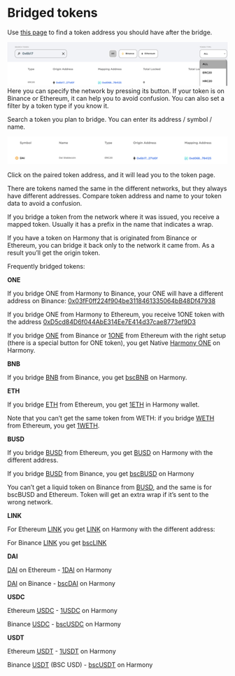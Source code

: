 # Bridged tokens

Use [this page](https://layerzero.bridge.harmony.one/tokens) to find a token address you should have after the bridge. 

![](../../../../.gitbook/assets/LayerZero-tokens-menu.png)
Here you can specify the network by pressing its button. If your token is on Binance or Ethereum, it can help you to avoid confusion. You can also set a filter by a token type if you know it.

Search a token you plan to bridge. You can enter its address / symbol / name.

![](../../../../.gitbook/assets/LayerZero-tokens-DAI.png)

Click on the paired token address, and it will lead you to the token page.

There are tokens named the same in the different networks, but they always have different addresses. Compare token address and name to your token data to avoid a confusion.

If you bridge a token from the network where it was issued, you receive a mapped token. Usually it has a prefix in the name that indicates a wrap.

If you have a token on Harmony that is originated from Binance or Ethereum, you can bridge it back only to the network it came from. As a result you’ll get the origin token. 

Frequently bridged tokens:

**ONE**

If you bridge ONE from Harmony to Binance, your ONE will have a different address on Binance: [0x03fF0ff224f904be3118461335064bB48Df47938](https://bscscan.com/token/0x03fF0ff224f904be3118461335064bB48Df47938)

If you bridge ONE from Harmony to Ethereum, you receive 1ONE token with the address [0xD5cd84D6f044AbE314Ee7E414d37cae8773ef9D3](https://etherscan.io/token/0xD5cd84D6f044AbE314Ee7E414d37cae8773ef9D3)

If you bridge [ONE](https://bscscan.com/token/0x03fF0ff224f904be3118461335064bB48Df47938) from Binance or [1ONE](https://etherscan.io/token/0xD5cd84D6f044AbE314Ee7E414d37cae8773ef9D3) from Ethereum with the right setup (there is a special button for ONE token), you get Native [Harmony ONE](https://explorer.harmony.one/#/address/0x00eeeeeeeeeeeeeeeeeeeeeeeeeeeeeeeeeeeeee?activeTab=3) on Harmony.

**BNB**

If you bridge [BNB](https://bscscan.com/token/0x00eeeeeeeeeeeeeeeeeeeeeeeeeeeeeeeeeeeeee) from Binance, you get [bscBNB](https://explorer.harmony.one/#/address/0xb1f6E61E1e113625593a22fa6aa94F8052bc39E0?activeTab=3) on Harmony.

**ETH**

If you bridge [ETH](https://etherscan.io/token/0x00eeeeeeeeeeeeeeeeeeeeeeeeeeeeeeeeeeeeee) from Ethereum, you get [1ETH](https://explorer.harmony.one/#/address/0x6983D1E6DEf3690C4d616b13597A09e6193EA013?activeTab=3) in Harmony wallet.

Note that you can’t get the same token from WETH: if you bridge [WETH](https://etherscan.io/token/0xC02aaA39b223FE8D0A0e5C4F27eAD9083C756Cc2) from Ethereum, you get [1WETH](https://explorer.harmony.one/#/address/0xF720b7910C6b2FF5bd167171aDa211E226740bfe?activeTab=3).

**BUSD**

If you bridge [BUSD](https://etherscan.io/token/0x4fabb145d64652a948d72533023f6e7a623c7c53) from Ethereum, you get [BUSD](https://explorer.harmony.one/address/0xE176EBE47d621b984a73036B9DA5d834411ef734?activeTab=3) on Harmony with the different address.

If you bridge [BUSD](https://bscscan.com/token/0xe9e7CEA3DedcA5984780Bafc599bD69ADd087D56) from Binance, you get [bscBUSD](https://explorer.harmony.one/address/0x0aB43550A6915F9f67d0c454C2E90385E6497EaA?activeTab=3) on Harmony

You can’t get a liquid token on Binance from [BUSD](https://explorer.harmony.one/address/0xE176EBE47d621b984a73036B9DA5d834411ef734?activeTab=3), and the same is for bscBUSD and Ethereum. Token will get an extra wrap if it’s sent to the wrong network.

**LINK**

For Ethereum [LINK](https://etherscan.io/token/0x514910771af9ca656af840dff83e8264ecf986ca) you get [LINK](https://explorer.harmony.one/address/0x218532a12a389a4a92fc0c5fb22901d1c19198aa) on Harmony with the different address:

For Binance [LINK](https://bscscan.com/token/0xF8A0BF9cF54Bb92F17374d9e9A321E6a111a51bD) you get [bscLINK](https://explorer.harmony.one/address/0x88B0811DdeC7c94Cc48dE601BdAbd1AC37d6940B?activeTab=3)

**DAI**

[DAI](https://etherscan.io/token/0x6B175474E89094C44Da98b954EedeAC495271d0F) on Ethereum - [1DAI](https://explorer.harmony.one/address/0xEf977d2f931C1978Db5F6747666fa1eACB0d0339?activeTab=3) on Harmony

[DAI](https://bscscan.com/token/0x1AF3F329e8BE154074D8769D1FFa4eE058B1DBc3) on Binance - [bscDAI](https://explorer.harmony.one/address/0x1d374ED0700a0aD3cd4945D66a5B1e08e5db20A8?activeTab=3) on Harmony

**USDC**

Ethereum [USDC](https://etherscan.io/token/0xA0b86991c6218b36c1d19D4a2e9Eb0cE3606eB48) - [1USDC](https://explorer.harmony.one/address/0x985458E523dB3d53125813eD68c274899e9DfAb4?activeTab=3) on Harmony

Binance [USDC](https://bscscan.com/token/0x8AC76a51cc950d9822D68b83fE1Ad97B32Cd580d) - [bscUSDC](https://explorer.harmony.one/address/0x44cED87b9F1492Bf2DCf5c16004832569f7f6cBa?activeTab=3) on Harmony

**USDT**

Ethereum [USDT](https://etherscan.io/token/0xdac17f958d2ee523a2206206994597c13d831ec7) - [1USDT](https://explorer.harmony.one/#/address/0x3C2B8Be99c50593081EAA2A724F0B8285F5aba8f?activeTab=3) on Harmony

Binance [USDT](https://bscscan.com/token/0x55d398326f99059fF775485246999027B3197955) (BSC USD) - [bscUSDT](https://explorer.harmony.one/address/0x9a89d0e1b051640c6704dde4df881f73adfef39a) on Harmony

[//]: # (**UST**)

[//]: # ()
[//]: # (Ethereum [UST]&#40;https://etherscan.io/token/0xa47c8bf37f92aBed4A126BDA807A7b7498661acD&#41; - [1UST]&#40;https://explorer.harmony.one/address/0x2BfA122427085E0D1993CCcf1F74A4C915908F7B?activeTab=3&#41; on Harmony)

[//]: # ()
[//]: # (Harmony [UST]&#40;https://explorer.harmony.one/address/0x224e64ec1BDce3870a6a6c777eDd450454068FEC?activeTab=3&#41; &#40;HRC20&#41; - [1UST]&#40;https://bscscan.com/token/0xE1557165eDf50e3113Ed7f09080D210a51B488Fe&#41; on Binance)
